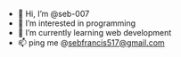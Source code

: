 - 👋 Hi, I’m @seb-007
- 👀 I’m interested in programming
- 🌱 I’m currently learning web development
- 📫 ping me @sebfrancis517@gmail.com

<!---
seb-007/seb-007 is a ✨ special ✨ repository because its `README.md` (this file) appears on your GitHub profile.
You can click the Preview link to take a look at your changes.
--->

